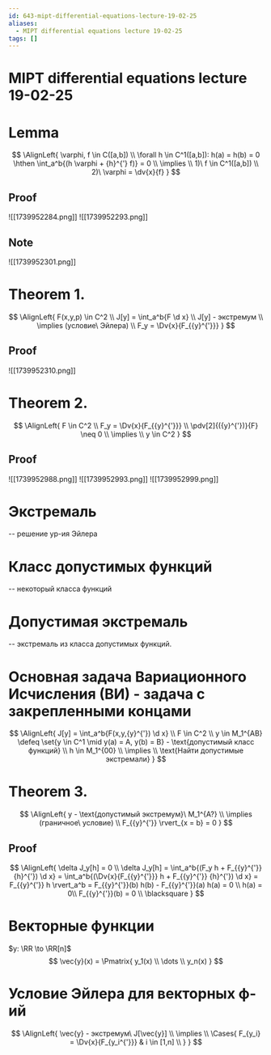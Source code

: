```yaml
---
id: 643-mipt-differential-equations-lecture-19-02-25
aliases:
  - MIPT differential equations lecture 19-02-25
tags: []
---
```


# MIPT differential equations lecture 19-02-25

# Lemma
$$
\AlignLeft{
\varphi, f \in C([a,b]) \\
\forall h \in C^1([a,b]): h(a) = h(b) = 0 \hthen
\int_a^b{(h \varphi + {h}^{'} f)} = 0 \\
\implies \\
1)\ f \in C^1([a,b]) \\
2)\ \varphi = \dv{x}{f}
}
$$
## Proof
![[1739952284.png]]
![[1739952293.png]]

## Note
![[1739952301.png]]

# Theorem 1.
$$
\AlignLeft{
F(x,y,p) \in C^2 \\
J[y] = \int_a^b{F \d x} \\
J[y] - экстремум \\
\implies (условие\ Эйлера) \\
F_y = \Dv{x}{F_{{y}^{'}}}
}
$$
## Proof
![[1739952310.png]]

# Theorem 2.
$$
\AlignLeft{
F \in C^2 \\
F_y = \Dv{x}{F_{{y}^{'}}} \\
\pdv[2]{({y}^{'})}{F} \neq 0 \\
\implies \\
y \in C^2
}
$$
## Proof
![[1739952988.png]]
![[1739952993.png]]
![[1739952999.png]]

# Экстремаль
-- решение ур-ия Эйлера

# Класс допустимых функций
-- некоторый класса функций

# Допустимая экстремаль
-- экстремаль из класса допустимых функций.

# Основная задача Вариационного Исчисления (ВИ) - задача с закрепленными концами
$$
\AlignLeft{
J[y] = \int_a^b{F(x,y,{y}^{'}) \d x} \\
F \in C^2 \\
y \in M_1^{AB} \defeq \set{y \in C^1 \mid y(a) = A, y(b) = B} - \text{допустимый класс функций} \\
h \in M_1^{00} \\
\implies \\
\text{Найти допустимые экстремали}
}
$$

# Theorem 3.
$$
\AlignLeft{
y - \text{допустимый экстремум}\ M_1^{A?} \\
\implies (граничное\ условие) \\
F_{{y}^{'}} \rvert_{x = b} = 0
}
$$
## Proof
$$
\AlignLeft{
\delta J_y[h] = 0 \\
\delta J_y[h] = \int_a^b{(F_y h + F_{{y}^{'}} {h}^{'}) \d x} = 
\int_a^b{(\Dv{x}{F_{{y}^{'}}} h + F_{{y}^{'}} {h}^{'}) \d x} = 
F_{{y}^{'}} h \rvert_a^b = F_{{y}^{'}}(b) h(b) - F_{{y}^{'}}(a) h(a) = 0 \\
h(a) = 0\\
F_{{y}^{'}}(b) = 0 \\
\blacksquare
}
$$
# Векторные функции
$y: \RR \to \RR[n]$
$$
\vec{y}(x) = \Pmatrix{
y_1(x) \\
\dots \\
y_n(x)
}
$$

# Условие Эйлера для векторных ф-ий 
$$
\AlignLeft{
\vec{y} - экстремум\ J[\vec{y}] \\
\implies \\
\Cases{
F_{y_i} = \Dv{x}{F_{y_i^{'}}} & i \in [1,n] \\
}
}
$$
